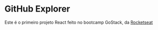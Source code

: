 # GitHub Explorer

Este é o primeiro projeto React feito no bootcamp GoStack, da [Rocketseat](https://rocketseat.com.br/)

